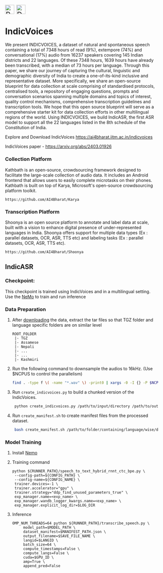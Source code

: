  
<p style="font-size: 24px;">
  <a href="https://arxiv.org/abs/2403.01926" style="text-decoration:none;">
    <img src="https://img.shields.io/badge/Paper-blue" alt="Paper" style="vertical-align: middle; height: 30px;">
  </a>
  <a href="https://ai4bharat.iitm.ac.in/indicvoices/" style="text-decoration:none;">
    <img src="https://img.shields.io/badge/Data-green" alt="Data" style="vertical-align: middle; height: 30px;">
  </a>
</p>

# IndicVoices

We present INDICVOICES, a dataset of natural and spontaneous speech containing a
total of 7348 hours of read (9%), extempore (74%) and conversational (17%) audio
from 16237 speakers covering 145 Indian districts and 22 languages. Of these
7348 hours, 1639 hours have already been transcribed, with a median of 73 hours
per language. Through this paper, we share our journey of capturing the cultural,
linguistic and demographic diversity of India to create a one-of-its-kind inclusive
and representative dataset. More specifically, we share an open-source blueprint
for data collection at scale comprising of standardised protocols, centralised tools,
a repository of engaging questions, prompts and conversation scenarios spanning
multiple domains and topics of interest, quality control mechanisms, comprehensive
transcription guidelines and transcription tools. We hope that this open source
blueprint will serve as a comprehensive starter kit for data collection efforts in
other multilingual regions of the world. Using INDICVOICES, we build IndicASR,
the first ASR model to support all the 22 languages listed in the 8th schedule of the
Constitution of India.

Explore and Download IndicVoices https://ai4bharat.iitm.ac.in/indicvoices 

IndicVoices paper - https://arxiv.org/abs/2403.01926

### Collection Platform
Kathbath is an open-source, crowdsourcing framework designed to facilitate the large-scale collection of audio data. It includes an Android frontend that allows users to easily complete microtasks on their phones. Kathbath is built on top of Karya, Microsoft's open-source crowdsourcing platform toolkit.
```
https://github.com/AI4Bharat/Karya
```


### Transcription Platform
Shoonya is an open source platform to annotate and label data at scale, built with a vision to enhance digital presence of under-represented languages in India. Shoonya offers support for multiple data types (Ex : parallel datasets, OCR, ASR, TTS etc) and labeling tasks (Ex : parallel datasets, OCR, ASR, TTS etc).
```
https://github.com/AI4Bharat/Shoonya
```


## IndicASR

### Checkpoint:
This checkpoint is trained using IndicVoices and in a multilingual setting. Use the [NeMo](https://github.com/AI4Bharat/NeMo) to train and run inference

### Data Preparation 
1. After [downloading](https://ai4bharat.iitm.ac.in/indicvoices) the data, extract the tar files so that TGZ folder and language specific folders are on similar level
    ```
    ROOT_FOLDER
     |- TGZ
     |- Assamese
     |- Nepali
     |- ...
     |- ...
     |- Kashmiri
    ```

3. Run the following command to downsample the audios to 16kHz. (Use $NCPUS to control the parallelism)

    ```bash
    find . -type f \( -name "*.wav" \) -print0 | xargs -0 -I {} -P $NCPUS bash -c 'ffmpeg -y -loglevel warning -hide_banner -stats -i $1 -ar $2 -ac $3 "${1%.*}_${2}.wav" && rm $1 && mv "${1%.*}_${2}.wav" $1' -- {} 16000 1
    ```

4. Run ```create_indicvoices.py``` to build a chunked version of the IndicVoices. 
    ```bash
     python create_indicvoices.py /path/to/input/directory /path/to/output/directory 
    ```
5.  Run ```create_manifest.sh``` to create manifest files from the processed dataset. 
    ```bash
     bash create_manifest.sh /path/to/folder/containing/language/wise/data/folders
    ```

### Model Training
1. Install [Nemo](https://github.com/AI4Bharat/NeMo)

2. Training command
   ```
   python ${RUNNER_PATH}/speech_to_text_hybrid_rnnt_ctc_bpe.py \
    --config-path=${CONFIG_PATH} \
    --config-name=${CONFIG_NAME} \
    trainer.devices=-1 \
    trainer.accelerator="gpu" \
    trainer.strategy="ddp_find_unused_parameters_true" \
    exp_manager.name=<exp_name> \
    exp_manager.wandb_logger_kwargs.name=<exp_name> \
    exp_manager.explicit_log_dir=$LOG_DIR 
   ```

3. Inference
   ```
   OMP_NUM_THREADS=64 python ${RUNNER_PATH}/transcribe_speech.py \
        model_path=$MODEL_PATH \
        dataset_manifest=$MANIFEST_PATH.json \
        output_filename=$SAVE_FILE_NAME \
        langid=$LANGID \
        batch_size=64 \
        compute_timestamps=False \
        compute_langs=False \
        cuda=$GPU_ID \
        amp=True \
        append_pred=False 
   ```


